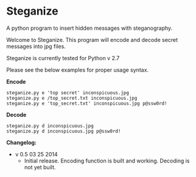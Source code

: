 Steganize
=========

A python program to insert hidden messages with steganography.

Welcome to Steganize. This program will encode and decode secret messages into jpg files.

Steganize is currently tested for Python v 2.7

Please see the below examples for proper usage syntax.

**Encode**
```
steganize.py e 'top secret' inconspicuous.jpg
steganize.py e /top_secret.txt inconspicuous.jpg
steganize.py e 'top_secret.txt' inconspicuous.jpg p@ssw0rd!
```

**Decode**
```
steganize.py d inconspicuous.jpg
steganize.py d inconspicuous.jpg p@ssw0rd!
```

**Changelog:**

* v 0.5 03 25 2014 
  * Initial release. Encoding function is built and working. Decoding is not yet built.
